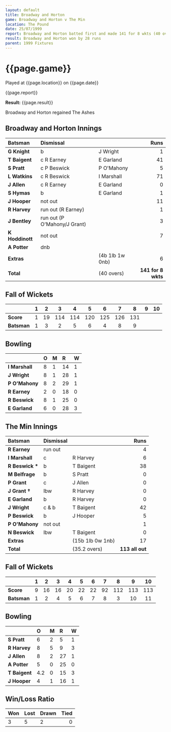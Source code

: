```yaml
---
layout: default
title: Broadway and Horton
game: Broadway and Horton v The Min
location: The Pound
date: 25/07/1999
report: Broadway and Horton batted first and made 141 for 8 wkts (40 overs). The Min were all out for 113 in reply
result: Broadway and Horton won by 28 runs
parent: 1999 Fixtures
---
```


# {{page.game}}

Played at {{page.location}} on {{page.date}}

{{page.report}}

**Result:** {{page.result}}

Broadway and Horton regained The Ashes

## Broadway and Horton Innings

| Batsman | Dismissal |  | Runs |
|:---|:---|---|---:|
| **G Knight** | b | J Wright | 1 |
| **T Baigent** | c R Earney | E Garland | 41 |
| **S Pratt** | c P Beswick | P O'Mahony | 5 |
| **L Watkins** | c R Beswick | I Marshall | 71 |
| **J Allen** | c R Earney | E Garland | 0 |
| **S Hymas** | b | E Garland | 1 |
| **J Hooper** | not out |  | 11 |
| **R Harvey** | run out (R Earney) |  | 1 |
| **J Bentley** | run out (P O'Mahony/J Grant) |  | 3 |
| **K Hoddinott** |not out |  | 7 |
| **A Potter** | dnb |  |  |
| **Extras** | | (4b 1lb 1w 0nb) | 6 |
| **Total** | | (40 overs) | **141 for 8 wkts** |

## Fall of Wickets

| | 1 | 2 | 3 | 4 | 5 | 6 | 7 | 8 | 9 | 10 |
|---|:---:|:---:|:---:|:---:|:---:|:---:|:---:|:---:|:---:|:---:|
| **Score** | 1 | 19 | 114 | 114 | 120 | 125 | 126 | 131 |  |  |
| **Batsman** | 1 | 3 | 2 | 5 | 6 | 4 | 8 | 9 |  |  |

## Bowling

| | O | M | R | W |
|---|:---|:---|:---|:---|
| **I Marshall** | 8 | 1 | 14 | 1 |
| **J Wright** | 8 | 1 | 28 | 1 |
| **P O'Mahony** | 8 | 2 | 29 | 1 |
| **R Earney** | 2 | 0 | 18 | 0 |
| **R Beswick** | 8 | 1 | 25 | 0 |
| **E Garland** | 6 | 0 | 28 | 3 |

## The Min Innings

| Batsman | Dismissal |  | Runs |
|:---|:---|---|---:|
| **R Earney** | run out |   | 4 |
| **I Marshall** | c | R Harvey | 6 |
| **R Beswick &#42;** | b | T Baigent | 38 |
| **M Belfrage** | b | S Pratt | 0 |
| **P Grant** | c | J Allen | 0 |
| **J Grant &#8224;** | lbw | R Harvey | 0 |
| **E Garland** | b | R Harvey | 0 |
| **J Wright** | c & b | T Baigent | 42 |
| **P Beswick** | b | J Hooper | 5 |
| **P O'Mahony** | not out |  | 1 |
| **N Beswick** | lbw | T Baigent | 0 |
| **Extras** | | (15b 1lb 0w 1nb) | 17 |
| **Total** | | (35.2 overs) | **113 all out** |

## Fall of Wickets

| | 1 | 2 | 3 | 4 | 5 | 6 | 7 | 8 | 9 | 10 |
|---|:---:|:---:|:---:|:---:|:---:|:---:|:---:|:---:|:---:|:---:|
| **Score** |  9| 16 | 16 | 20 | 22 | 22 | 92 | 112 | 113 | 113 |
| **Batsman** | 1 | 2 | 4 | 5 | 6 | 7 | 8 | 3 | 10 | 11 |

## Bowling

| | O | M | R | W |
|---|:---|:---|:---|:---|
| **S Pratt** | 6 | 2 | 5 | 1 |
| **R Harvey** | 8 | 5 | 9 | 3 |
| **J Allen** | 8 | 2 | 27 | 1 |
| **A Potter** | 5 | 0 | 25 | 0 |
| **T Baigent** | 4.2 | 0 | 15 | 3 |
| **J Hooper** | 4 | 1 | 16 | 1 |

## Win/Loss Ratio

| Won | Lost | Drawn | Tied |
|:---|:---|:---|---:|
| 3 | 5 | 2 | 0 |
